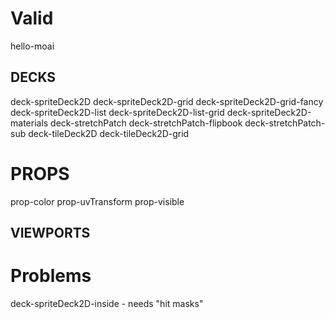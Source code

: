 # Valid

hello-moai

## DECKS
deck-spriteDeck2D
deck-spriteDeck2D-grid
deck-spriteDeck2D-grid-fancy
deck-spriteDeck2D-list
deck-spriteDeck2D-list-grid
deck-spriteDeck2D-materials
deck-stretchPatch
deck-stretchPatch-flipbook
deck-stretchPatch-sub
deck-tileDeck2D
deck-tileDeck2D-grid

# PROPS
prop-color
prop-uvTransform
prop-visible

## VIEWPORTS




# Problems
deck-spriteDeck2D-inside
    - needs "hit masks"



